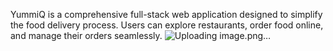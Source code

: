 YummiQ is a comprehensive full-stack web application designed to simplify the food delivery process. Users can explore restaurants, order food online, and manage their orders seamlessly.
![Uploading image.png…]()

